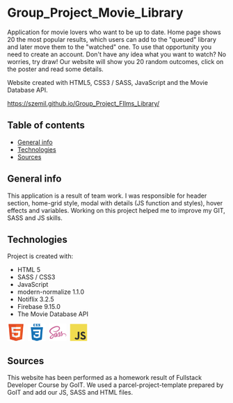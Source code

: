 # Group_Project_Movie_Library

Application for movie lovers who want to be up to date. Home page shows 20 the most popular results, which users can add to the "queued" library and later move them to the "watched" one. To use that opportunity you need to create an account. 
  Don't have any idea what you want to watch? No worries, try draw! Our website will show you 20 random outcomes, click on the poster and read some details. 

Website created with HTML5, CSS3 / SASS, JavaScript and the Movie Database API. 

https://szemil.github.io/Group_Project_FIlms_Library/

## Table of contents
* [General info](#general-info)
* [Technologies](#technologies)
* [Sources](#sources)

## General info
This application is a result of team work. I was responsible for header section, home-grid style, modal with details (JS function and styles), hover effects and variables. Working on this project helped me to improve my GIT, SASS and JS skills. 

	
## Technologies
Project is created with:
* HTML 5
* SASS / CSS3
* JavaScript
* modern-normalize 1.1.0
* Notiflix 3.2.5
* Firebase 9.15.0
* The Movie Database API

<img src="https://github.com/devicons/devicon/blob/master/icons/html5/html5-original.svg" title="HTML5" alt="HTML" width="40" height="40"/>&nbsp;
<img src="https://github.com/devicons/devicon/blob/master/icons/css3/css3-plain-wordmark.svg"  title="CSS3" alt="CSS" width="40" height="40"/>&nbsp;
<img src="https://github.com/devicons/devicon/blob/master/icons/sass/sass-original.svg" title="JavaScript" alt="JavaScript" width="40" height="40"/>&nbsp;
<img src="https://github.com/devicons/devicon/blob/master/icons/javascript/javascript-original.svg" title="JavaScript" alt="JavaScript" width="40" height="40"/>&nbsp;
 
## Sources
This website has been performed as a homework result of Fullstack Developer Course by GoIT. We used a parcel-project-template prepared by GoIT and add our JS, SASS and HTML files. 
